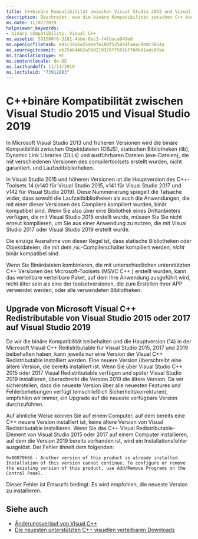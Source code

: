 ```yaml
---
title: C++binäre Kompatibilität zwischen Visual Studio 2015 und Visual Studio 2019
description: Beschreibt, wie die binäre Kompatibilität zwischen C++ kompilierten Dateien in Visual Studio 2015, 2017 und 2019 funktioniert. Ein Microsoft Visual C++ Redistributable Package funktioniert für alle drei Versionen.
ms.date: 11/07/2019
helpviewer_keywords:
- binary compatibility, Visual C++
ms.assetid: 591580f6-3181-4bbe-8ac3-f4fbaca949e6
ms.openlocfilehash: e41c34abe25deefe100f525044faeac0b0c3054a
ms.sourcegitcommit: eb254b4462a58d219376ff501bf768bd1adc07ae
ms.translationtype: MT
ms.contentlocale: de-DE
ms.lasthandoff: 11/11/2019
ms.locfileid: "73912883"
---
```

# <a name="c-binary-compatibility-between-visual-studio-2015-and-visual-studio-2019"></a>C++binäre Kompatibilität zwischen Visual Studio 2015 und Visual Studio 2019

In Microsoft Visual Studio 2013 und früheren Versionen wird die binäre Kompatibilität zwischen Objektdateien (OBJS), statischen Bibliotheken (lib), Dynamic Link Libraries (DLLs) und ausführbaren Dateien (exe-Dateien), die mit verschiedenen Versionen des compilertoolsets erstellt wurden, nicht garantiert. und Laufzeitbibliotheken.

In Visual Studio 2015 und höheren Versionen ist die Hauptversion des C++-Toolsets 14 (v140 für Visual Studio 2015, v141 für Visual Studio 2017 und v142 für Visual Studio 2019). Diese Nummerierung spiegelt die Tatsache wider, dass sowohl die Laufzeitbibliotheken als auch die Anwendungen, die mit einer dieser Versionen des Compilers kompiliert wurden, binär kompatibel sind. Wenn Sie also über eine Bibliothek eines Drittanbieters verfügen, die mit Visual Studio 2015 erstellt wurde, müssen Sie Sie nicht erneut kompilieren, um Sie aus einer Anwendung zu nutzen, die mit Visual Studio 2017 oder Visual Studio 2019 erstellt wurde.

Die einzige Ausnahme von dieser Regel ist, dass statische Bibliotheken oder Objektdateien, die mit dem `/GL`-Compilerschalter kompiliert werden, *nicht* binär kompatibel sind.

Wenn Sie Binärdateien kombinieren, die mit unterschiedlichen unterstützten C++ Versionen des Microsoft-Toolsets (MSVC C++ ) erstellt wurden, kann das verteilbare verteilbare Paket, auf dem Ihre Anwendung ausgeführt wird, nicht älter sein als eine der toolsetversionen, die zum Erstellen Ihrer APP verwendet werden, oder alle verwendeten Bibliotheken.

## <a name="upgrade-the-microsoft-visual-c-redistributable-from-visual-studio-2015-or-2017-to-visual-studio-2019"></a>Upgrade von Microsoft Visual C++ Redistributable von Visual Studio 2015 oder 2017 auf Visual Studio 2019

Da wir die binäre Kompatibilität beibehalten und die Hauptversion (14) in der Microsoft Visual C++ Redistributable für Visual Studio 2015, 2017 und 2019 beibehalten haben, kann jeweils nur eine Version der Visual C++ Redistributable installiert werden. Eine neuere Version überschreibt eine ältere Version, die bereits installiert ist. Wenn Sie über Visual Studio C++ 2015 oder 2017 Visual Redistributable verfügen und später Visual Studio 2019 installieren, überschreibt die Version 2019 die ältere Version. Da wir sicherstellen, dass die neueste Version über alle neuesten Features und Fehlerbehebungen verfügt (einschließlich Sicherheitskorrekturen), empfehlen wir immer, ein Upgrade auf die neueste verfügbare Version durchzuführen.

Auf ähnliche Weise können Sie auf einem Computer, auf dem bereits eine C++ neuere Version installiert ist, keine ältere Version von Visual Redistributable installieren. Wenn Sie das C++ Visual Redistributable-Element von Visual Studio 2015 oder 2017 auf einem Computer installieren, auf dem die Version 2019 bereits vorhanden ist, wird ein Installationsfehler ausgelöst. Der Fehler ähnelt dem folgenden:

```Output
0x80070666 - Another version of this product is already installed. Installation of this version cannot continue. To configure or remove the existing version of this product, use Add/Remove Programs on the Control Panel.
```

Dieser Fehler ist Entwurfs bedingt. Es wird empfohlen, die neueste Version zu installieren.

## <a name="see-also"></a>Siehe auch

* [Änderungsverlauf von Visual C++](../porting/visual-cpp-change-history-2003-2015.md)
* [Die neuesten unterstützten C++ visuellen verteilbaren Downloads](https://support.microsoft.com/en-us/help/2977003/the-latest-supported-visual-c-downloads) 
